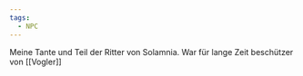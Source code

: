 ```yaml
---
tags:
  - NPC
---
```

Meine Tante und Teil der Ritter von Solamnia. War für lange Zeit beschützer von [[Vogler]]